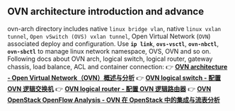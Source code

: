 ## OVN architecture introduction and advance

ovn-arch directory includes native `linux bridge vlan`, native `linux vxlan tunnel`, `Open vSwitch (OVS) vxlan tunnel`, 
Open Virtual Network (`OVN`) associated deploy and configuration.
Use **`ip link`**, **`ovs-vsctl`**, **`ovn-nbctl`**, **`ovn-sbctl`** to manage linux network namespace, OVS, OVN and so on.
Following docs about OVN arch, logical switch, logical router, gateway chassis, load balance, ACL and container connection:
👉 [**OVN architecture - Open Virtual Network（OVN）概述与分析**](https://github.com/Alberthua-Perl/sc-col/blob/master/ovn-arch/docs/ovn-arch-introduce.md)
👉 [**OVN logical switch - 配置 OVN 逻辑交换机**](https://github.com/Alberthua-Perl/sc-col/blob/master/ovn-arch/docs/ovn-logical-switch-demo.md)
👉 [**OVN logical router - 配置 OVN 逻辑路由器**](https://github.com/Alberthua-Perl/sc-col/blob/master/ovn-arch/docs/ovn-logical-router-demo.md)
👉 [**OVN OpenStack OpenFlow Analysis - OVN 在 OpenStack 中的集成与流表分析**](https://github.com/Alberthua-Perl/sc-col/blob/master/ovn-arch/docs/ovn-openstack-openflow-analysis.md)

